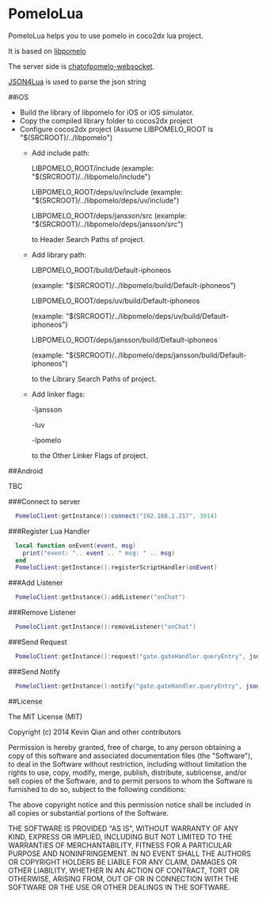 PomeloLua
==================
PomeloLua helps you to use pomelo in coco2dx lua project.

It is based on [libpomelo](https://github.com/NetEase/libpomelo)

The server side is [chatofpomelo-websocket](https://github.com/NetEase/chatofpomelo-websocket).

[JSON4Lua](http://json.luaforge.net/) is used to parse the json string

##iOS

* Build the library of libpomelo for iOS or iOS simulator. 
* Copy the compiled library folder to cocos2dx project
* Configure cocos2dx project (Assume LIBPOMELO_ROOT is "$(SRCROOT)/../libpomelo")
	* Add include path: 

      LIBPOMELO_ROOT/include (example: "$(SRCROOT)/../libpomelo/include")

      LIBPOMELO_ROOT/deps/uv/include (example: "$(SRCROOT)/../libpomelo/deps/uv/include")

      LIBPOMELO_ROOT/deps/jansson/src (example: "$(SRCROOT)/../libpomelo/deps/jansson/src")

      to Header Search Paths of project.

	* Add library path: 

      LIBPOMELO_ROOT/build/Default-iphoneos 

      (example: "$(SRCROOT)/../libpomelo/build/Default-iphoneos")

      LIBPOMELO_ROOT/deps/uv/build/Default-iphoneos

      (example: "$(SRCROOT)/../libpomelo/deps/uv/build/Default-iphoneos")

      LIBPOMELO_ROOT/deps/jansson/build/Default-iphoneos

      (example: "$(SRCROOT)/../libpomelo/deps/jansson/build/Default-iphoneos")

      to the Library Search Paths of project.
 
	* Add linker flags: 

      -ljansson

      -luv

      -lpomelo

      to the Other Linker Flags of project.

##Android

TBC

###Connect to server

``` lua
  PomeloClient:getInstance():connect("192.168.1.217", 3014)
```

###Register Lua Handler

``` lua
  local function onEvent(event, msg)
    print("event: ".. event .. " msg: " .. msg)
  end
  PomeloClient:getInstance():registerScriptHandler(onEvent)
```

###Add Listener

``` lua
  PomeloClient:getInstance():addListener("onChat")
```

###Remove Listener

``` lua
  PomeloClient:getInstance():removeListener("onChat")
```

###Send Request

``` lua
  PomeloClient:getInstance():request("gate.gateHandler.queryEntry", json.encode(data))
```

###Send Notify

``` lua
  PomeloClient:getInstance():notify("gate.gateHandler.queryEntry", json.encode(data))
```

##License

The MIT License (MIT)

Copyright (c) 2014 Kevin Qian and other contributors

Permission is hereby granted, free of charge, to any person obtaining a copy
of this software and associated documentation files (the "Software"), to deal
in the Software without restriction, including without limitation the rights
to use, copy, modify, merge, publish, distribute, sublicense, and/or sell
copies of the Software, and to permit persons to whom the Software is
furnished to do so, subject to the following conditions:

The above copyright notice and this permission notice shall be included in
all copies or substantial portions of the Software.

THE SOFTWARE IS PROVIDED "AS IS", WITHOUT WARRANTY OF ANY KIND, EXPRESS OR
IMPLIED, INCLUDING BUT NOT LIMITED TO THE WARRANTIES OF MERCHANTABILITY,
FITNESS FOR A PARTICULAR PURPOSE AND NONINFRINGEMENT. IN NO EVENT SHALL THE
AUTHORS OR COPYRIGHT HOLDERS BE LIABLE FOR ANY CLAIM, DAMAGES OR OTHER
LIABILITY, WHETHER IN AN ACTION OF CONTRACT, TORT OR OTHERWISE, ARISING FROM,
OUT OF OR IN CONNECTION WITH THE SOFTWARE OR THE USE OR OTHER DEALINGS IN
THE SOFTWARE.
